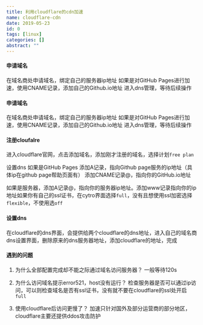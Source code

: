 ```yaml
---
title: 利用cloudflare的cdn加速
name: cloudflare-cdn
date: 2019-05-23
id: 0
tags: [linux]
categories: []
abstract: ""
---
```



#### 申请域名

在域名商处申请域名，绑定自己的服务器ip地址
如果是对GitHub Pages进行加速，使用CNAME记录，添加自己的Github.io地址
进入dns管理，等待后续操作
<!--more-->


#### 申请域名

在域名商处申请域名，绑定自己的服务器ip地址
如果是对GitHub Pages进行加速，使用CNAME记录，添加自己的Github.io地址
进入dns管理，等待后续操作<!--more-->

#### 注册cloufalre

进入cloudflare官网，点击添加域名，添加刚才注册的域名，选择计划`free plan`

设置dns
	如果是GitHub Pages 添加A记录，指向Github page服务的ip地址（具体ip在github page帮助页面有）
	添加CNAME记录@，指向你的GitHub.io地址

​	如果是服务器，添加A记录@，指向你的服务器ip地址。添加www记录指向你的ip地址
​	如果你有自己的ssl证书，在cytro界面选择`full`，没有且想使用ssl加密选择`flexible`，不使用选`off`

#### 设置dns

在cloudflare的dns界面，会提供给两个cloudflare的dns地址，进入自己的域名商dns设置界面，删除原来的dns服务器地址，添加cloudflare的地址，完成

#### 遇到的问题

1. 为什么全部配置完成却不能之际通过域名访问服务器？ 一般等待120s

2. 为什么访问域名提示error521，host没有运行？ 检查服务器是否可以通过ip访问，可以则检查域名是否有ssl证书，没有就不要在cloudflare的ssl处开启`full`

3. 使用cloudflare后访问更慢了？ 加速只针对国外及部分运营商的部分地区，cloudflare主要还提供ddos攻击防护

   

   

   